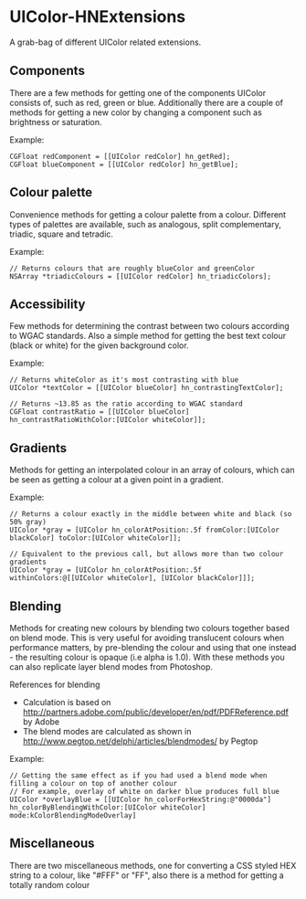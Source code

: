 UIColor-HNExtensions
====================

A grab-bag of different UIColor related extensions.

Components
----------

There are a few methods for getting one of the components UIColor consists of, such as red, green or blue. Additionally there are a couple of methods for getting a new color by changing a component such as brightness or saturation.

Example:

    CGFloat redComponent = [[UIColor redColor] hn_getRed];
    CGFloat blueComponent = [[UIColor redColor] hn_getBlue];


Colour palette
--------------

Convenience methods for getting a colour palette from a colour. Different types of palettes are available, such as analogous, split complementary, triadic, square and tetradic.

Example:

    // Returns colours that are roughly blueColor and greenColor
    NSArray *triadicColours = [[UIColor redColor] hn_triadicColors];

Accessibility
-------------

Few methods for determining the contrast between two colours according to WGAC standards. Also a simple method for getting the best text colour (black or white) for the given background color.

Example:

    // Returns whiteColor as it's most contrasting with blue
    UIColor *textColor = [[UIColor blueColor] hn_contrastingTextColor];
    
    // Returns ~13.85 as the ratio according to WGAC standard
    CGFloat contrastRatio = [[UIColor blueColor] hn_contrastRatioWithColor:[UIColor whiteColor]]; 

Gradients
---------

Methods for getting an interpolated colour in an array of colours, which can be seen as getting a colour at a given point in a gradient.

Example:

    // Returns a colour exactly in the middle between white and black (so 50% gray)
    UIColor *gray = [UIColor hn_colorAtPosition:.5f fromColor:[UIColor blackColor] toColor:[UIColor whiteColor]];
    
    // Equivalent to the previous call, but allows more than two colour gradients
    UIColor *gray = [UIColor hn_colorAtPosition:.5f withinColors:@[[UIColor whiteColor], [UIColor blackColor]]];

Blending
--------

Methods for creating new colours by blending two colours together based on blend mode. This is very useful for avoiding translucent colours when performance matters, by pre-blending the colour and using that one instead - the resulting colour is opaque (i.e alpha is 1.0).
With these methods you can also replicate layer blend modes from Photoshop.

References for blending
- Calculation is based on http://partners.adobe.com/public/developer/en/pdf/PDFReference.pdf by Adobe
- The blend modes are calculated as shown in http://www.pegtop.net/delphi/articles/blendmodes/ by Pegtop

Example:

    // Getting the same effect as if you had used a blend mode when filling a colour on top of another colour
    // For example, overlay of white on darker blue produces full blue
    UIColor *overlayBlue = [[UIColor hn_colorForHexString:@"0000da"] hn_colorByBlendingWithColor:[UIColor whiteColor] mode:kColorBlendingModeOverlay]
    
Miscellaneous
-------------

There are two miscellaneous methods, one for converting a CSS styled HEX string to a colour, like "#FFF" or "FF", also there is a method for getting a totally random colour

